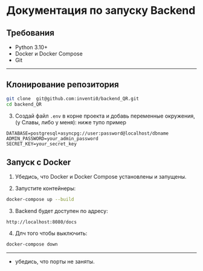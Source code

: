 

# Документация по запуску Backend

## Требования

* Python 3.10+
* Docker и Docker Compose
* Git

---

## Клонирование репозитория

```bash
git clone  git@github.com:inventi0/backend_QR.git
cd backend_QR
```


3. Создай файл `.env` в корне проекта и добавь переменные окружения, (у Славы, либо у меня):
   ниже тупо пример
   
```
DATABASE=postgresql+asyncpg://user:password@localhost/dbname
ADMIN_PASSWORD=your_admin_password
SECRET_KEY=your_secret_key
```

## Запуск с Docker

1. Убедись, что Docker и Docker Compose установлены и запущены.

2. Запустите контейнеры:

```bash
docker-compose up --build
```

3. Backend будет доступен по адресу:

```
http://localhost:8080/docs
```
4. Длч того чтобы выключить:
```bash
docker-compose down
```
---

* убедись, что порты не заняты.

